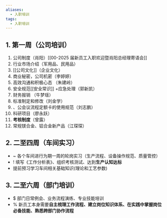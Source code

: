 ```yaml
---
aliases:
  - 入职培训
tags:
  - 入职培训
---
```

## 1. 第一周（公司培训）
1. 公司制度（肖阳）[[00-2025 届新员工入职欢迎暨肖阳总经理寄语会]]
2. 行业市场介绍（军用品、民用品）
3. [[公司文化]]（企业文化）
4. 商业秘密，公司机密（李婷婷）
5. 高效沟通和积极心态 （朱建岭）
6. 安全规范[[安全常识]] +应急处理（郭新凯）
7. 财务报销 （牛梦瑶）
8. 标准制定和修改（刘金学）
9. 、公会议流程定额卡的使用规范（刘志鹏）
10. 科研项目（廖永跃）
11. **考核制度**（曾露）
12. 常规镁合金、铝合金新产品（江琛琛）
## 2. 二至四周（车间实习）
- ~ 各个车间进行为期一周的轮岗实习（生产流程、设备操作规范、质量管控）
- ! 填写《工作分析表》、组织考核测试、达到**生产认知达标**
- 提前预习学习车间相关基础知识(理论和工艺参数)


## 3. 二至六周（部门培训）
- $ 部门日常例会、业务流程演练、专业技能培训
- % 新员工本身需要**自主梳理工作流程、建立岗位知识体系、在实践中掌握岗位必备技能、熟悉跨部门协作流程**
